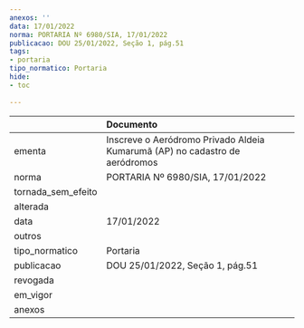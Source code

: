 ```yaml
---
anexos: ''
data: 17/01/2022
norma: PORTARIA Nº 6980/SIA, 17/01/2022
publicacao: DOU 25/01/2022, Seção 1, pág.51
tags:
- portaria
tipo_normatico: Portaria
hide: 
- toc 
 
---
```


|                    | Documento                                                                   |
|:-------------------|:----------------------------------------------------------------------------|
| ementa             | Inscreve o Aeródromo Privado Aldeia Kumarumã (AP) no cadastro de aeródromos |
| norma              | PORTARIA Nº 6980/SIA, 17/01/2022                                            |
| tornada_sem_efeito |                                                                             |
| alterada           |                                                                             |
| data               | 17/01/2022                                                                  |
| outros             |                                                                             |
| tipo_normatico     | Portaria                                                                    |
| publicacao         | DOU 25/01/2022, Seção 1, pág.51                                             |
| revogada           |                                                                             |
| em_vigor           |                                                                             |
| anexos             |                                                                             |